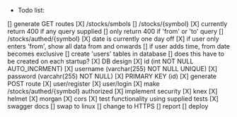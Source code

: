* Todo list:

[] generate GET routes
    [X] /stocks/smbols
    [] /stocks/{symbol}
        [X] currently return 400 if any query supplied
        [] only return 400 if 'from' or 'to' query
    [] /stocks/authed/{symbol}
        [X] date is currently one day off
        [X] if user only enters 'from', show all data from and onwards
        [] if user adds time, from date becomes exclusive
[] create 'users' tables in database
    [] does this have to be created on each startup? 
    [X] DB design
        [X] id (int NOT NULL AUTO_INCRMENT)
        [X] username (varchar(255) NOT NULL UNIQUE)
        [X] password (varcahr(255) NOT NULL)
        [X] PRIMARY KEY (id)
[X] generate POST route
    [X] user/register
    [X] user/login
[X] make /stocks/authed/{symbol} authorized
[X] implement security
    [X] knex
    [X] helmet
    [X] morgan
    [X] cors
[X] test functionality using supplied tests
[X] swagger docs
[] swap to linux
[] change to HTTPS
[] report
[] deploy
